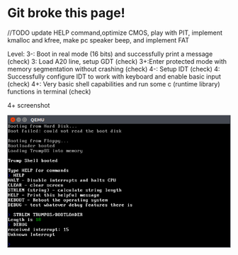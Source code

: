 <h1>Git broke this page!</h1>

//TODO update HELP command,optimize CMOS, play with PIT, implement kmalloc and kfree, make pc speaker beep, and implement FAT 

Level:
3-: Boot in real mode (16 bits) and successfully print a message (check)
3: Load A20 line, setup GDT (check)
3+:Enter protected mode with memory segmentation without crashing (check)
4-: Setup IDT (check)
4: Successfully configure IDT to work with keyboard and enable basic input (check)
4+: Very basic shell capabilities and run some c (runtime library) functions in terminal (check)

4+ screenshot

![Trumpos screenshot](https://github.com/DacianKing/TrumpOS/blob/master/trumpos.png)

